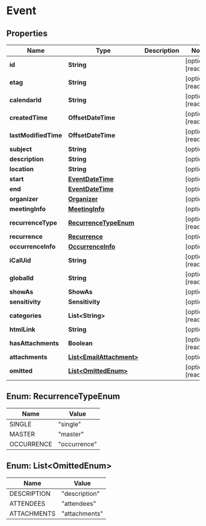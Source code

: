 

# Event


## Properties

| Name | Type | Description | Notes |
|------------ | ------------- | ------------- | -------------|
|**id** | **String** |  |  [optional] [readonly] |
|**etag** | **String** |  |  [optional] [readonly] |
|**calendarId** | **String** |  |  [optional] [readonly] |
|**createdTime** | **OffsetDateTime** |  |  [optional] [readonly] |
|**lastModifiedTime** | **OffsetDateTime** |  |  [optional] [readonly] |
|**subject** | **String** |  |  [optional] |
|**description** | **String** |  |  [optional] |
|**location** | **String** |  |  [optional] |
|**start** | [**EventDateTime**](EventDateTime.md) |  |  [optional] |
|**end** | [**EventDateTime**](EventDateTime.md) |  |  [optional] |
|**organizer** | [**Organizer**](Organizer.md) |  |  [optional] |
|**meetingInfo** | [**MeetingInfo**](MeetingInfo.md) |  |  [optional] |
|**recurrenceType** | [**RecurrenceTypeEnum**](#RecurrenceTypeEnum) |  |  [optional] [readonly] |
|**recurrence** | [**Recurrence**](Recurrence.md) |  |  [optional] |
|**occurrenceInfo** | [**OccurrenceInfo**](OccurrenceInfo.md) |  |  [optional] |
|**iCalUid** | **String** |  |  [optional] [readonly] |
|**globalId** | **String** |  |  [optional] [readonly] |
|**showAs** | **ShowAs** |  |  [optional] |
|**sensitivity** | **Sensitivity** |  |  [optional] |
|**categories** | **List&lt;String&gt;** |  |  [optional] [readonly] |
|**htmlLink** | **String** |  |  [optional] |
|**hasAttachments** | **Boolean** |  |  [optional] [readonly] |
|**attachments** | [**List&lt;EmailAttachment&gt;**](EmailAttachment.md) |  |  [optional] |
|**omitted** | [**List&lt;OmittedEnum&gt;**](#List&lt;OmittedEnum&gt;) |  |  [optional] [readonly] |



## Enum: RecurrenceTypeEnum

| Name | Value |
|---- | -----|
| SINGLE | &quot;single&quot; |
| MASTER | &quot;master&quot; |
| OCCURRENCE | &quot;occurrence&quot; |



## Enum: List&lt;OmittedEnum&gt;

| Name | Value |
|---- | -----|
| DESCRIPTION | &quot;description&quot; |
| ATTENDEES | &quot;attendees&quot; |
| ATTACHMENTS | &quot;attachments&quot; |



